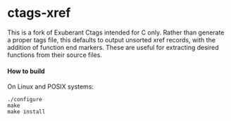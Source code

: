 # ctags-xref

This is a fork of Exuberant Ctags intended for C only.  Rather than
generate a proper tags file, this defaults to output unsorted xref
records, with the addition of function end markers.  These are useful
for extracting desired functions from their source files.

#### How to build
On Linux and POSIX systems:

	./configure
	make
	make install

